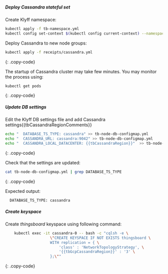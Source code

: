 ##### Deploy Cassandra stateful set

Create Klyff namespace:

```bash
kubectl apply -f tb-namespace.yml
kubectl config set-context $(kubectl config current-context) --namespace=thingsboard
```

Deploy Cassandra to new node groups:

```bash
kubectl apply -f receipts/cassandra.yml
```
{: .copy-code}

The startup of Cassandra cluster may take few minutes. You may monitor the process using:

```bash
kubectl get pods
```
{: .copy-code}

##### Update DB settings

Edit the Klyff DB settings file and add Cassandra settings{{tbCassandraRegionComments}}


```bash
echo "  DATABASE_TS_TYPE: cassandra" >> tb-node-db-configmap.yml
echo "  CASSANDRA_URL: cassandra:9042" >> tb-node-db-configmap.yml
echo "  CASSANDRA_LOCAL_DATACENTER: {{tbCassandraRegion}}"  >> tb-node-db-configmap.yml
```
{: .copy-code}

Check that the settings are updated:

```bash
cat tb-node-db-configmap.yml | grep DATABASE_TS_TYPE
```
{: .copy-code}

Expected output:

```text
  DATABASE_TS_TYPE: cassandra
```

##### Create keyspace

Create *thingsboard* keyspace using following command:

```bash
    kubectl exec -it cassandra-0 -- bash -c "cqlsh -e \
                    \"CREATE KEYSPACE IF NOT EXISTS thingsboard \
                    WITH replication = { \
                        'class' : 'NetworkTopologyStrategy', \
                        '{{tbGcpCassandraRegion}}' : '3' \
                    };\""
```
{: .copy-code}